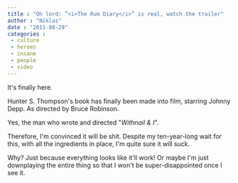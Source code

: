 ```yaml
---
title : "Oh lord: ”<i>The Rum Diary</i>” is real, watch the trailer"
author : "Niklas"
date : "2011-08-29"
categories : 
 - culture
 - heroes
 - insane
 - people
 - video
---
```


It's finally here.

Hunter S. Thompson's book has finally been made into film, starring Johnny Depp. As directed by Bruce Robinson.

Yes, the man who wrote and directed "_Withnail & I_".

Therefore, I'm convinced it will be shit. Despite my ten-year-long wait for this, with all the ingredients in place, I'm quite sure it will suck.

Why? Just because everything looks like it'll work! Or maybe I'm just downplaying the entire thing so that I won't be super-disappointed once I see it.
